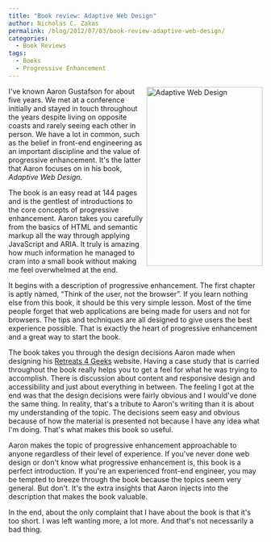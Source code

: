 ```yaml
---
title: "Book review: Adaptive Web Design"
author: Nicholas C. Zakas
permalink: /blog/2012/07/03/book-review-adaptive-web-design/
categories:
  - Book Reviews
tags:
  - Books
  - Progressive Enhancement
---
```

[<img src="/images/wp-content/uploads/2012/07/adaptive.png" width="230" height="355" alt="Adaptive Web Design" align="right" />][1]I've known Aaron Gustafson for about five years. We met at a conference initially and stayed in touch throughout the years despite living on opposite coasts and rarely seeing each other in person. We have a lot in common, such as the belief in front-end engineering as an important discipline and the value of progressive enhancement. It's the latter that Aaron focuses on in his book, <cite>Adaptive Web Design</cite>. 

The book is an easy read at 144 pages and is the gentlest of introductions to the core concepts of progressive enhancement. Aaron takes you carefully from the basics of HTML and semantic markup all the way through applying JavaScript and ARIA. It truly is amazing how much information he managed to cram into a small book without making me feel overwhelmed at the end.

It begins with a description of progressive enhancement. The first chapter is aptly named, &#8220;Think of the user, not the browser&#8221;. If you learn nothing else from this book, it should be this very simple lesson. Most of the time people forget that web applications are being made for users and not for browsers. The tips and techniques are all designed to give users the best experience possible. That is exactly the heart of progressive enhancement and a great way to start the book.

The book takes you through the design decisions Aaron made when designing his [Retreats 4 Geeks][2] website. Having a case study that is carried throughout the book really helps you to get a feel for what he was trying to accomplish. There is discussion about content and responsive design and accessibility and just about everything in between. The feeling I got at the end was that the design decisions were fairly obvious and I would've done the same thing. In reality, that's a tribute to Aaron's writing than it is about my understanding of the topic. The decisions seem easy and obvious because of how the material is presented not because I have any idea what I'm doing. That's what makes this book so useful.

Aaron makes the topic of progressive enhancement approachable to anyone regardless of their level of experience. If you've never done web design or don't know what progressive enhancement is, this book is a perfect introduction. If you're an experienced front-end engineer, you may be tempted to breeze through the book because the topics seem very general. But don't. It's the extra insights that Aaron injects into the description that makes the book valuable.

In the end, about the only complaint that I have about the book is that it's too short. I was left wanting more, a lot more. And that's not necessarily a bad thing.

 [1]: http://www.amazon.com/Adaptive-Web-Design-Experiences-Progressive/dp/098358950X?tag=nczonline-0
 [2]: http://retreats4geeks.com/
